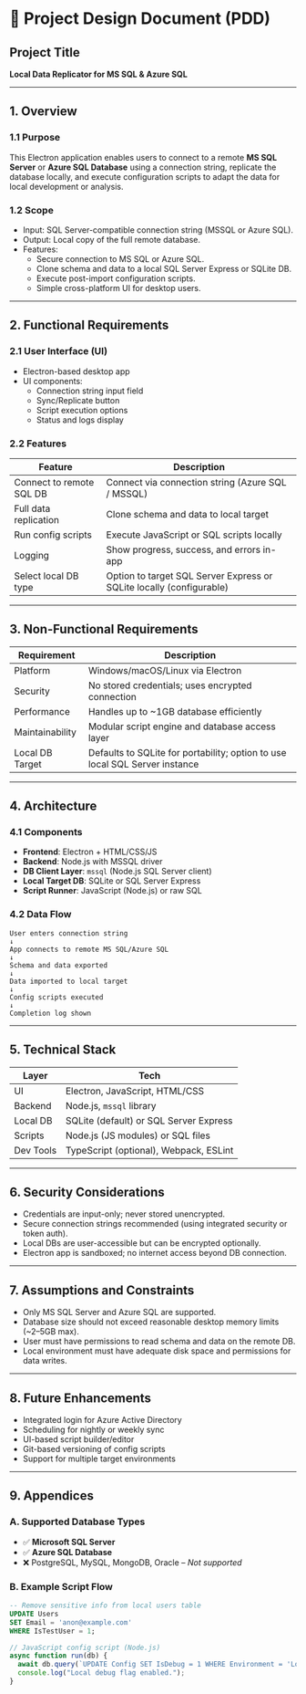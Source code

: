 # 📜 Project Design Document (PDD)

## Project Title

**Local Data Replicator for MS SQL & Azure SQL**

---

## 1. Overview

### 1.1 Purpose

This Electron application enables users to connect to a remote **MS SQL Server** or **Azure SQL Database** using a connection string, replicate the database locally, and execute configuration scripts to adapt the data for local development or analysis.

### 1.2 Scope

- Input: SQL Server-compatible connection string (MSSQL or Azure SQL).
- Output: Local copy of the full remote database.
- Features:
  - Secure connection to MS SQL or Azure SQL.
  - Clone schema and data to a local SQL Server Express or SQLite DB.
  - Execute post-import configuration scripts.
  - Simple cross-platform UI for desktop users.

---

## 2. Functional Requirements

### 2.1 User Interface (UI)

- Electron-based desktop app
- UI components:
  - Connection string input field
  - Sync/Replicate button
  - Script execution options
  - Status and logs display

### 2.2 Features

| Feature                  | Description                                                          |
| ------------------------ | -------------------------------------------------------------------- |
| Connect to remote SQL DB | Connect via connection string (Azure SQL / MSSQL)                    |
| Full data replication    | Clone schema and data to local target                                |
| Run config scripts       | Execute JavaScript or SQL scripts locally                            |
| Logging                  | Show progress, success, and errors in-app                            |
| Select local DB type     | Option to target SQL Server Express or SQLite locally (configurable) |

---

## 3. Non-Functional Requirements

| Requirement     | Description                                                                 |
| --------------- | --------------------------------------------------------------------------- |
| Platform        | Windows/macOS/Linux via Electron                                            |
| Security        | No stored credentials; uses encrypted connection                            |
| Performance     | Handles up to \~1GB database efficiently                                    |
| Maintainability | Modular script engine and database access layer                             |
| Local DB Target | Defaults to SQLite for portability; option to use local SQL Server instance |

---

## 4. Architecture

### 4.1 Components

- **Frontend**: Electron + HTML/CSS/JS
- **Backend**: Node.js with MSSQL driver
- **DB Client Layer**: `mssql` (Node.js SQL Server client)
- **Local Target DB**: SQLite or SQL Server Express
- **Script Runner**: JavaScript (Node.js) or raw SQL

### 4.2 Data Flow

```
User enters connection string
↓
App connects to remote MS SQL/Azure SQL
↓
Schema and data exported
↓
Data imported to local target
↓
Config scripts executed
↓
Completion log shown
```

---

## 5. Technical Stack

| Layer     | Tech                                   |
| --------- | -------------------------------------- |
| UI        | Electron, JavaScript, HTML/CSS         |
| Backend   | Node.js, `mssql` library               |
| Local DB  | SQLite (default) or SQL Server Express |
| Scripts   | Node.js (JS modules) or SQL files      |
| Dev Tools | TypeScript (optional), Webpack, ESLint |

---

## 6. Security Considerations

- Credentials are input-only; never stored unencrypted.
- Secure connection strings recommended (using integrated security or token auth).
- Local DBs are user-accessible but can be encrypted optionally.
- Electron app is sandboxed; no internet access beyond DB connection.

---

## 7. Assumptions and Constraints

- Only MS SQL Server and Azure SQL are supported.
- Database size should not exceed reasonable desktop memory limits (\~2–5GB max).
- User must have permissions to read schema and data on the remote DB.
- Local environment must have adequate disk space and permissions for data writes.

---

## 8. Future Enhancements

- Integrated login for Azure Active Directory
- Scheduling for nightly or weekly sync
- UI-based script builder/editor
- Git-based versioning of config scripts
- Support for multiple target environments

---

## 9. Appendices

### A. Supported Database Types

- ✅ **Microsoft SQL Server**
- ✅ **Azure SQL Database**
- ❌ PostgreSQL, MySQL, MongoDB, Oracle – *Not supported*

### B. Example Script Flow

```sql
-- Remove sensitive info from local users table
UPDATE Users
SET Email = 'anon@example.com'
WHERE IsTestUser = 1;
```

```js
// JavaScript config script (Node.js)
async function run(db) {
  await db.query(`UPDATE Config SET IsDebug = 1 WHERE Environment = 'Local'`);
  console.log("Local debug flag enabled.");
}
```

